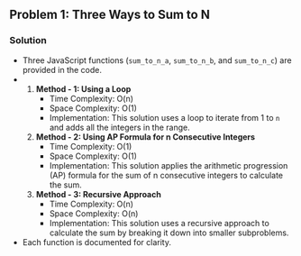 ## Problem 1: Three Ways to Sum to N

### Solution

- Three JavaScript functions (`sum_to_n_a`, `sum_to_n_b`, and `sum_to_n_c`) are provided in the code.
-    1. **Method - 1: Using a Loop**
        - Time Complexity: O(n)
        - Space Complexity: O(1)
        - Implementation: This solution uses a loop to iterate from 1 to `n` and adds all the integers in the range.
     2. **Method - 2: Using AP Formula for n Consecutive Integers**
        - Time Complexity: O(1)
        - Space Complexity: O(1)
        - Implementation: This solution applies the arithmetic progression (AP) formula for the sum of n consecutive integers to calculate the sum.
     3. **Method - 3: Recursive Approach**
        - Time Complexity: O(n)
        - Space Complexity: O(n)
        - Implementation: This solution uses a recursive approach to calculate the sum by breaking it down into smaller subproblems.
   - Each function is documented for clarity.